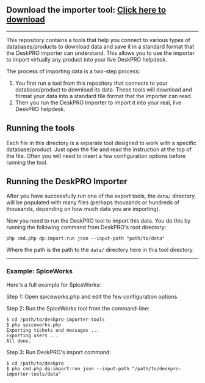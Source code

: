 ## Download the importer tool: [Click here to download](https://github.com/DeskPRO/deskpro-importer-tools/archive/master.zip)

---

This repository contains a tools that help you connect to various types of databases/products to download
data and save it in a standard format that the DeskPRO importer can understand. This allows you to use the importer to import virtually any product into your live DeskPRO helpdesk.

The process of importing data is a two-step process:

  1. You first run a tool from this repository that connects to your database/product to download its data. These tools will download and format your data into a standard file format that the importer can read.
  2. Then you run the DeskPRO Importer to import it into your real, live DeskPRO helpdesk.


## Running the tools

Each file in this directory is a separate tool designed to work with a specific database/product. Just
open the file and read the instruction at the top of the file. Often you will need to insert a few
configuration options before running the tool.

## Running the DeskPRO Importer

After you have successfully run one of the export tools, the `data/` directory will be populated with many
files (perhaps thousands or hundreds of thousands, depending on how much data you are importing).

Now you need to run the DeskPRO tool to import this data. You do this by running the following command from DeskPRO's
root directory:

    php cmd.php dp:import:run json --input-path "path/to/data"

Where the path is the path to the `data/` directory here in this tool directory.

---

### Example: SpiceWorks

Here's a full example for SpiceWorks:

Step 1: Open spiceworks.php and edit the few configuration options.

Step 2: Run the SpiceWorks tool from the command-line:

    $ cd /path/to/deskpro-importer-tools
    $ php spiceworks.php
    Exporting tickets and messages ...
    Exporting users ...
    All done.

Step 3: Run DeskPRO's import command:

    $ cd /path/to/deskpro
    $ php cmd.php dp:import:run json --input-path "/path/to/deskpro-importer-tools/data"


